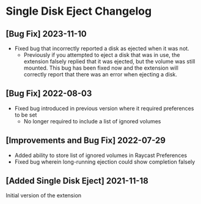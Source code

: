 # Single Disk Eject Changelog

## [Bug Fix] 2023-11-10

- Fixed bug that incorrectly reported a disk as ejected when it was not.
  - Previously if you attempted to eject a disk that was in use, the extension falsely replied that it was ejected, but the volume was still mounted. This bug has been fixed now and the extension will correctly report that there was an error when ejecting a disk.

## [Bug Fix] 2022-08-03

- Fixed bug introduced in previous version where it required preferences to be set
  - No longer required to include a list of ignored volumes

## [Improvements and Bug Fix] 2022-07-29

- Added ability to store list of ignored volumes in Raycast Preferences
- Fixed bug wherein long-running ejection could show completion falsely

## [Added Single Disk Eject] 2021-11-18

Initial version of the extension
